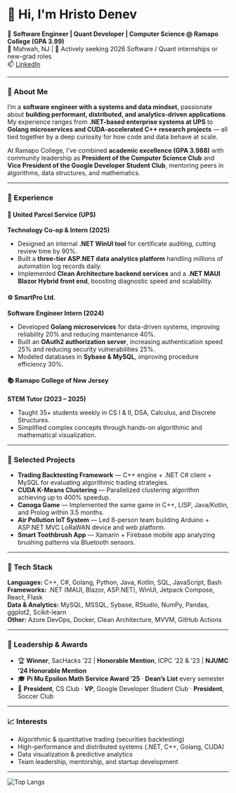 # 👋 Hi, I'm Hristo Denev

🎯 **Software Engineer | Quant Developer | Computer Science @ Ramapo College (GPA 3.99)**  
📍 Mahwah, NJ | 💼 Actively seeking 2026 Software / Quant internships or new-grad roles  
📫 [LinkedIn](https://www.linkedin.com/in/hristo-denev)

---

### 🚀 About Me

I’m a **software engineer with a systems and data mindset**, passionate about **building performant, distributed, and analytics-driven applications**.  
My experience ranges from **.NET-based enterprise systems at UPS** to **Golang microservices and CUDA-accelerated C++ research projects** — all tied together by a deep curiosity for how code and data behave at scale.

At Ramapo College, I’ve combined **academic excellence (GPA 3.988)** with community leadership as **President of the Computer Science Club** and **Vice President of the Google Developer Student Club**, mentoring peers in algorithms, data structures, and mathematics.

---

### 💼 Experience

#### 🧩 United Parcel Service (UPS)
**Technology Co-op & Intern (2025)**  
- Designed an internal **.NET WinUI tool** for certificate auditing, cutting review time by 90%.  
- Built a **three-tier ASP.NET data analytics platform** handling millions of automation log records daily.  
- Implemented **Clean Architecture backend services** and a **.NET MAUI Blazor Hybrid front end**, boosting diagnostic speed and scalability.

#### ⚙️ SmartPro Ltd.
**Software Engineer Intern (2024)**  
- Developed **Golang microservices** for data-driven systems, improving reliability 20% and reducing maintenance 40%.  
- Built an **OAuth2 authorization server**, increasing authentication speed 25% and reducing security vulnerabilities 25%.  
- Modeled databases in **Sybase & MySQL**, improving procedure efficiency 30%.

#### 📚 Ramapo College of New Jersey
**STEM Tutor (2023 – 2025)**  
- Taught 35+ students weekly in CS I & II, DSA, Calculus, and Discrete Structures.  
- Simplified complex concepts through hands-on algorithmic and mathematical visualization.

---

### 🧠 Selected Projects

- **Trading Backtesting Framework** — C++ engine + .NET C# client + MySQL for evaluating algorithmic trading strategies.  
- **CUDA K-Means Clustering** — Parallelized clustering algorithm achieving up to 400% speedup.  
- **Canoga Game** — Implemented the same game in C++, LISP, Java/Kotlin, and Prolog within 3.5 months.  
- **Air Pollution IoT System** — Led 8-person team building Arduino + ASP.NET MVC LoRaWAN device and web platform.  
- **Smart Toothbrush App** — Xamarin + Firebase mobile app analyzing brushing patterns via Bluetooth sensors.  

---

### 🧰 Tech Stack

**Languages:** C++, C#, Golang, Python, Java, Kotlin, SQL, JavaScript, Bash  
**Frameworks:** .NET (MAUI, Blazor, ASP.NET), WinUI, Jetpack Compose, React, Flask  
**Data & Analytics:** MySQL, MSSQL, Sybase, RStudio, NumPy, Pandas, ggplot2, Scikit-learn  
**Other:** Azure DevOps, Docker, Clean Architecture, MVVM, GitHub Actions  

---

### 🧩 Leadership & Awards

- 🏆 **Winner**, SacHacks ’22  |  **Honorable Mention**, ICPC ’22 & ’23  |  **NJUMC ’24 Honorable Mention**  
- 🎓 **Pi Mu Epsilon Math Service Award ’25** · **Dean’s List** every semester  
- 👥 **President**, CS Club · **VP**, Google Developer Student Club · **President**, Soccer Club  

---

### 📈 Interests

- Algorithmic & quantitative trading (securities backtesting)  
- High-performance and distributed systems (.NET, C++, Golang, CUDA)  
- Data visualization & predictive analytics  
- Team leadership, mentorship, and startup development  

---

![Top Langs](https://github-readme-stats.vercel.app/api/top-langs/?username=icyDenev&layout=compact&theme=github_dark)

